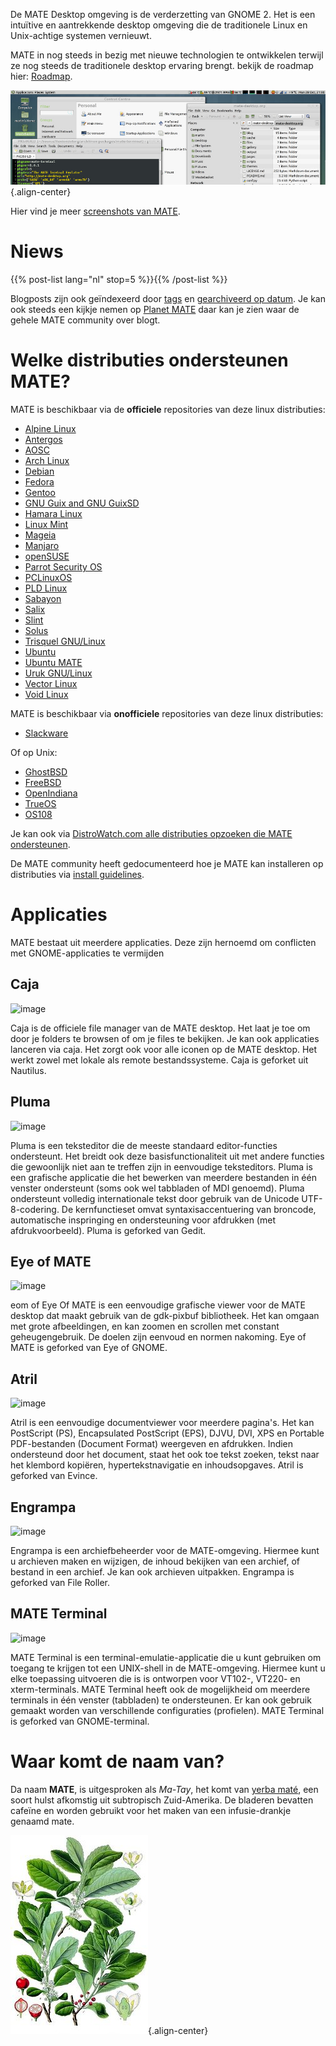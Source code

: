 <!--
.. title: MATE Desktop Omgeving
.. slug: index
.. date: 2013-10-31 12:29:57
.. tags: About,Applications,Screenshots
.. link: 
.. description:
-->

De MATE Desktop omgeving is de verderzetting van GNOME 2. Het is een
intuïtive en aantrekkende desktop omgeving die de traditionele Linux en
Unix-achtige systemen vernieuwt.

MATE in nog steeds in bezig met nieuwe technologien te ontwikkelen
terwijl ze nog steeds de traditionele desktop ervaring brengt. bekijk de
roadmap hier:
[Roadmap](https://wiki.mate-desktop.org/#!pages/roadmap.md).

![image](/screens/screenshot.jpg){.align-center}

Hier vind je meer [screenshots van MATE](gallery/1.22/).

Niews
=====

{{% post-list lang="nl" stop=5 %}}{{% /post-list %}}

Blogposts zijn ook geïndexeerd door [tags](tags/) en [gearchiveerd op
datum](archive/). Je kan ook steeds een kijkje nemen op [Planet
MATE](https://planet.mate-desktop.org) daar kan je zien waar de gehele
MATE community over blogt.

Welke distributies ondersteunen MATE?
=====================================

MATE is beschikbaar via de **officiele** repositories van deze linux
distributies:

-   [Alpine Linux](https://www.alpinelinux.org/)
-   [Antergos](https://antergos.com/)
-   [AOSC](https://aosc.io/)
-   [Arch Linux](https://www.archlinux.org)
-   [Debian](https://www.debian.org)
-   [Fedora](https://www.fedoraproject.org)
-   [Gentoo](https://www.gentoo.org)
-   [GNU Guix and GNU GuixSD](https://gnu.org/s/guix)
-   [Hamara Linux](https://hamaralinux.org/)
-   [Linux Mint](https://linuxmint.com)
-   [Mageia](https://www.mageia.org/en/)
-   [Manjaro](https://manjaro.org/)
-   [openSUSE](https://www.opensuse.org)
-   [Parrot Security OS](https://www.parrotsec.org/)
-   [PCLinuxOS](https://www.pclinuxos.com/get-pclinuxos/mate/)
-   [PLD Linux](https://www.pld-linux.org/)
-   [Sabayon](https://www.sabayon.org)
-   [Salix](https://www.salixos.org)
-   [Slint](https://slint.fr)
-   [Solus](https://getsol.us/)
-   [Trisquel GNU/Linux](https://trisquel.info/)
-   [Ubuntu](https://www.ubuntu.com)
-   [Ubuntu MATE](https://www.ubuntu-mate.org)
-   [Uruk GNU/Linux](https://urukproject.org/dist/)
-   [Vector Linux](http://vectorlinux.com)
-   [Void Linux](https://www.voidlinux.org/)

MATE is beschikbaar via **onofficiele** repositories van deze linux
distributies:

-   [Slackware](http://www.slackware.com)

Of op Unix:

-   [GhostBSD](https://ghostbsd.org)
-   [FreeBSD](https://freebsd.org)
-   [OpenIndiana](https://www.openindiana.org)
-   [TrueOS](https://www.trueos.org/)
-   [OS108](https://OS108.org/)

Je kan ook via [DistroWatch.com alle distributies opzoeken die MATE
ondersteunen](https://distrowatch.org/search.php?desktop=MATE#distrosearch).

De MATE community heeft gedocumenteerd hoe je MATE kan installeren op
distributies via [install
guidelines](https://wiki.mate-desktop.org/#!pages/download.md).

Applicaties
===========

MATE bestaat uit meerdere applicaties. Deze zijn hernoemd om conflicten
met GNOME-applicaties te vermijden

Caja
----

![image](/assets/img/mate/caja.png)

Caja is de officiele file manager van de MATE desktop. Het laat je toe
om door je folders te browsen of om je files te bekijken. Je kan ook
applicaties lanceren via caja. Het zorgt ook voor alle iconen op de MATE
desktop. Het werkt zowel met lokale als remote bestandssysteme. Caja is
geforket uit Nautilus.

Pluma
-----

![image](/assets/img/mate/pluma.png)

Pluma is een teksteditor die de meeste standaard editor-functies
ondersteunt. Het breidt ook deze basisfunctionaliteit uit met andere
functies die gewoonlijk niet aan te treffen zijn in eenvoudige
teksteditors. Pluma is een grafische applicatie die het bewerken van
meerdere bestanden in één venster ondersteunt (soms ook wel tabbladen of
MDI genoemd). Pluma ondersteunt volledig internationale tekst door
gebruik van de Unicode UTF-8-codering. De kernfunctieset omvat
syntaxisaccentuering van broncode, automatische inspringing en
ondersteuning voor afdrukken (met afdrukvoorbeeld). Pluma is geforked
van Gedit.

Eye of MATE
-----------

![image](/assets/img/mate/eom.png)

eom of Eye Of MATE is een eenvoudige grafische viewer voor de MATE
desktop dat maakt gebruik van de gdk-pixbuf bibliotheek. Het kan omgaan
met grote afbeeldingen, en kan zoomen en scrollen met constant
geheugengebruik. De doelen zijn eenvoud en normen nakoming. Eye of MATE
is geforked van Eye of GNOME.

Atril
-----

![image](/assets/img/mate/atril.png)

Atril is een eenvoudige documentviewer voor meerdere pagina\'s. Het kan
PostScript (PS), Encapsulated PostScript (EPS), DJVU, DVI, XPS en
Portable PDF-bestanden (Document Format) weergeven en afdrukken. Indien
ondersteund door het document, staat het ook toe tekst zoeken, tekst
naar het klembord kopiëren, hypertekstnavigatie en inhoudsopgaves. Atril
is geforked van Evince.

Engrampa
--------

![image](/assets/img/mate/engrampa.png)

Engrampa is een archiefbeheerder voor de MATE-omgeving. Hiermee kunt u
archieven maken en wijzigen, de inhoud bekijken van een archief, of
bestand in een archief. Je kan ook archieven uitpakken. Engrampa is
geforked van File Roller.

MATE Terminal
-------------

![image](/assets/img/mate/terminal.png)

MATE Terminal is een terminal-emulatie-applicatie die u kunt gebruiken
om toegang te krijgen tot een UNIX-shell in de MATE-omgeving. Hiermee
kunt u elke toepassing uitvoeren die is is ontworpen voor VT102-, VT220-
en xterm-terminals. MATE Terminal heeft ook de mogelijkheid om meerdere
terminals in één venster (tabbladen) te ondersteunen. Er kan ook gebruik
gemaakt worden van verschillende configuraties (profielen). MATE
Terminal is geforked van GNOME-terminal.

Waar komt de naam van?
======================

Da naam **MATE**, is uitgesproken als *Ma-Tay*, het komt van [yerba
maté](https://en.wikipedia.org/wiki/Yerba_mate), een soort hulst
afkomstig uit subtropisch Zuid-Amerika. De bladeren bevatten cafeïne en
worden gebruikt voor het maken van een infusie-drankje genaamd mate.

![image](/assets/img/mate/yerba.jpg){.align-center}
